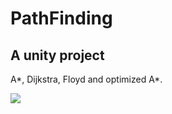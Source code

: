 # PathFinding

A unity project
-----
A*, Dijkstra, Floyd and optimized A*.
  
![](https://github.com/xSCx/PathFinding/raw/master/sample.png)
